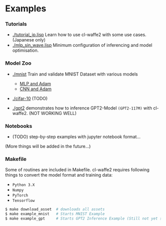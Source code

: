 # Examples

### Tutorials

- [./tutorial_jp.lisp](./tutorial_jp.lisp) Learn how to use cl-waffe2 with some use cases. (Japanese only)
- [./mlp_sin_wave.lisp](./mlp_sin_wave.lisp) Minimum configuration of inferencing and model optimisation.

### Model Zoo

- [./mnist](./mnist) Train and validate MNIST Dataset with various models
  - [MLP and Adam](./mnist/mlp.lisp)
  - [CNN and Adam](./mnist/cnn.lisp)

- [./cifar-10](./cifar-10) (TODO)

- [./gpt2](./gpt-2) demonstrates how to inference GPT2-Model `(GPT2-117M)` with cl-waffe2. (NOT WORKING WELL)

### Notebooks

- (TODO) step-by-step examples with jupyter notebook format...

(More things will be added in the future...)

### Makefile

Some of routines are included in Makefile. cl-waffe2 requires following things to convert the model format and training data:

- `Python 3.X`
- `Numpy`
- `PyTorch`
- `Tensorflow`

```sh
$ make download_asset  # downloads all assets
$ make example_mnist   # Starts MNIST Example
$ make example_gpt     # Starts GPT2 Inference Example (Still not yet stable)
```
